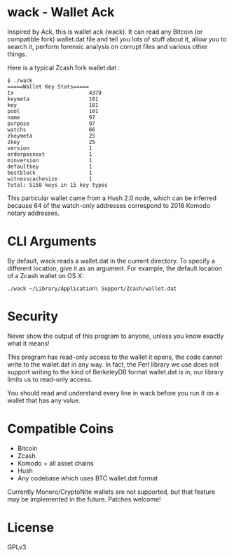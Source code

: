 # wack - Wallet Ack

Inspired by Ack, this is wallet ack (wack). It can read any Bitcoin
(or compatible fork) wallet.dat file and tell you lots of stuff about it,
allow you to search it, perform forensic analysis on corrupt files and
various other things.

Here is a typical Zcash fork wallet.dat :

    $ ./wack
    =====Wallet Key Stats=====
    tx                        4379
    keymeta                   181
    key                       181
    pool                      101
    name                      97
    purpose                   97
    watchs                    66
    zkeymeta                  25
    zkey                      25
    version                   1
    orderposnext              1
    minversion                1
    defaultkey                1
    bestblock                 1
    witnesscachesize          1
    Total: 5158 keys in 15 key types

This particular wallet came from a Hush 2.0 node, which can be inferred because
64 of the watch-only addresses correspond to 2018 Komodo notary addresses.

# CLI Arguments

By default, wack reads a wallet.dat in the current directory. To specify a different
location, give it as an argument. For example, the default location of a Zcash wallet
on OS X:

    ./wack ~/Library/Application\ Support/Zcash/wallet.dat

# Security

Never show the output of this program to anyone, unless you know exactly what it means!

This program has read-only access to the wallet it opens, the code cannot write
to the wallet.dat in any way. In fact, the Perl library we use does not support
writing to the kind of BerkeleyDB format wallet.dat is in, our library limits
us to read-only access.

You should read and understand every line in wack before you run it on a wallet
that has any value.

# Compatible Coins

  * Bitcoin
  * Zcash
  * Komodo + all asset chains
  * Hush
  * Any codebase which uses BTC wallet.dat format

Currently Monero/CryptoNite wallets are not supported, but that feature may
be implemented in the future. Patches welcome!

# License

GPLv3
